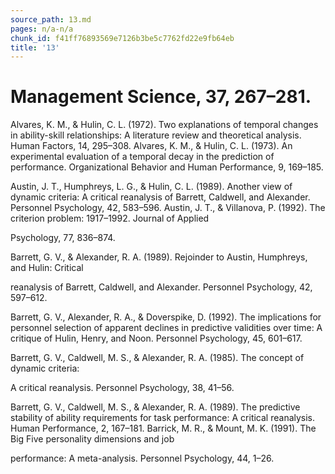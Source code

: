 ```yaml
---
source_path: 13.md
pages: n/a-n/a
chunk_id: f41ff76893569e7126b3be5c7762fd22e9fb64eb
title: '13'
---
```

# Management Science, 37, 267–281.

Alvares, K. M., & Hulin, C. L. (1972). Two explanations of temporal changes in ability-skill relationships: A literature review and theoretical analysis. Human Factors, 14, 295–308. Alvares, K. M., & Hulin, C. L. (1973). An experimental evaluation of a temporal decay in the prediction of performance. Organizational Behavior and Human Performance, 9, 169–185.

Austin, J. T., Humphreys, L. G., & Hulin, C. L. (1989). Another view of dynamic criteria: A critical reanalysis of Barrett, Caldwell, and Alexander. Personnel Psychology, 42, 583–596. Austin, J. T., & Villanova, P. (1992). The criterion problem: 1917–1992. Journal of Applied

Psychology, 77, 836–874.

Barrett, G. V., & Alexander, R. A. (1989). Rejoinder to Austin, Humphreys, and Hulin: Critical

reanalysis of Barrett, Caldwell, and Alexander. Personnel Psychology, 42, 597–612.

Barrett, G. V., Alexander, R. A., & Doverspike, D. (1992). The implications for personnel selection of apparent declines in predictive validities over time: A critique of Hulin, Henry, and Noon. Personnel Psychology, 45, 601–617.

Barrett, G. V., Caldwell, M. S., & Alexander, R. A. (1985). The concept of dynamic criteria:

A critical reanalysis. Personnel Psychology, 38, 41–56.

Barrett, G. V., Caldwell, M. S., & Alexander, R. A. (1989). The predictive stability of ability requirements for task performance: A critical reanalysis. Human Performance, 2, 167–181. Barrick, M. R., & Mount, M. K. (1991). The Big Five personality dimensions and job

performance: A meta-analysis. Personnel Psychology, 44, 1–26.

